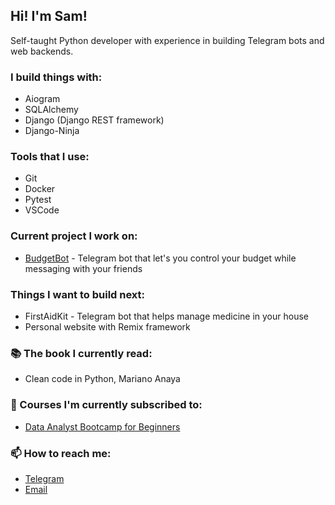 ## Hi! I'm Sam!
Self-taught Python developer with experience in building Telegram bots and web backends.

### I build things with:
* Aiogram
* SQLAlchemy
* Django (Django REST framework)
* Django-Ninja

### Tools that I use:
* Git
* Docker
* Pytest
* VSCode

### Current project I work on:
* [BudgetBot](https://github.com/dynamicsamic/dynamicsamic/budget_bot) - Telegram bot that let's you control your budget while messaging with your friends

### Things I want to build next:
* FirstAidKit - Telegram bot that helps manage medicine in your house
* Personal website with Remix framework

### :books: The book I currently read:
* Clean code in Python, Mariano Anaya

### :bookmark: Courses I'm currently subscribed to:
* [Data Analyst Bootcamp for Beginners](https://youtu.be/PSNXoAs2FtQ?si=sCCUbOhcYtGKx478)

### 📫 How to reach me:
* [Telegram](https://t.me/dynamicsamic/)
* [Email](mailto:mirabyansr@gmail.com)
